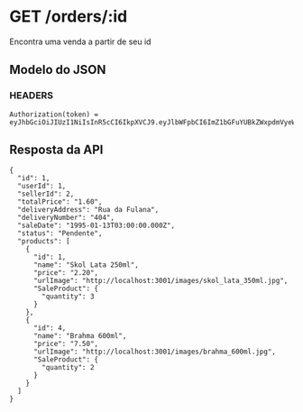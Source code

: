 # GET /orders/:id

Encontra uma venda a partir de seu id

## Modelo do JSON

  ### HEADERS

    Authorization(token) = eyJhbGciOiJIUzI1NiIsInR5cCI6IkpXVCJ9.eyJlbWFpbCI6ImZ1bGFuYUBkZWxpdmVyeWFwcC5jb20iLCJuYW1lIjoiRnVsYW5hIFBlcmVpcmEiLCJpYXQiOjE2NjM5NDkwNTl9.qwcWa_tW0ZSoU7CJXK_WlLIwO2qNoukpoc2vsAKc3V4


## Resposta da API

    {
      "id": 1,
      "userId": 1,
      "sellerId": 2,
      "totalPrice": "1.60",
      "deliveryAddress": "Rua da Fulana",
      "deliveryNumber": "404",
      "saleDate": "1995-01-13T03:00:00.000Z",
      "status": "Pendente",
      "products": [
        {
          "id": 1,
          "name": "Skol Lata 250ml",
          "price": "2.20",
          "urlImage": "http://localhost:3001/images/skol_lata_350ml.jpg",
          "SaleProduct": {
            "quantity": 3
          }
        },
        {
          "id": 4,
          "name": "Brahma 600ml",
          "price": "7.50",
          "urlImage": "http://localhost:3001/images/brahma_600ml.jpg",
          "SaleProduct": {
            "quantity": 2
          }
        }
      ]
    }
